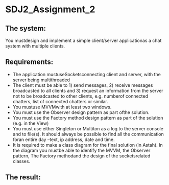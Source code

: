 # SDJ2_Assignment_2

## The system:

You mustdesign and implement a simple client/server applicationas a chat system with multiple clients.

## Requirements:
- The application mustuseSocketsconnecting client and server, with the server being multithreaded
- The client must be able to 1) send messages, 2) receive messages broadcasted to all clients and 3) request an information from the 
server not to be broadcasted to other clients, e.g. numberof connected chatters, list of connected chatters or similar.
- You mustuse MVVMwith at least two windows.
- You must use the Observer design pattern as part ofthe solution.
- You must use the Factory method design pattern as part of the solution (e.g. in the View)
- You must use either Singleton or Multiton as a log to the server console and to file(s). 
It should always be possible to find all the communication foran entire day –text, ip address, date and time.
- It is required to make a class diagram for the final solution (in Astah). In the diagram you mustbe able to identify the MVVM, the Observer pattern, 
The Factory methodand the design of the socketsrelated classes.

## The result:
